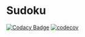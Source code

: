 # Sudoku
[![Codacy Badge](https://api.codacy.com/project/badge/Grade/8f3abb370e634708904436583bab0323)](https://www.codacy.com/manual/iK4tsu/Sudoku?utm_source=github.com&amp;utm_medium=referral&amp;utm_content=iK4tsu/Sudoku&amp;utm_campaign=Badge_Grade) [![codecov](https://codecov.io/gh/iK4tsu/Sudoku/branch/master/graph/badge.svg)](https://codecov.io/gh/iK4tsu/Sudoku)
